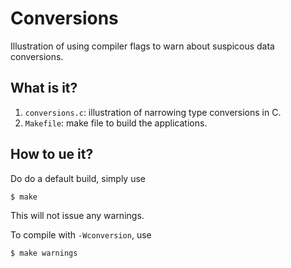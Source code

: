 # Conversions
Illustration of using compiler flags to warn about suspicous data
conversions.

## What is it?
1. `conversions.c`: illustration of narrowing type conversions in C.
1. `Makefile`: make file to build the applications.

## How to ue it?
Do do a default build, simply use
```bash
$ make
```
This will not issue any warnings.

To compile with `-Wconversion`, use
```bash
$ make warnings
```
